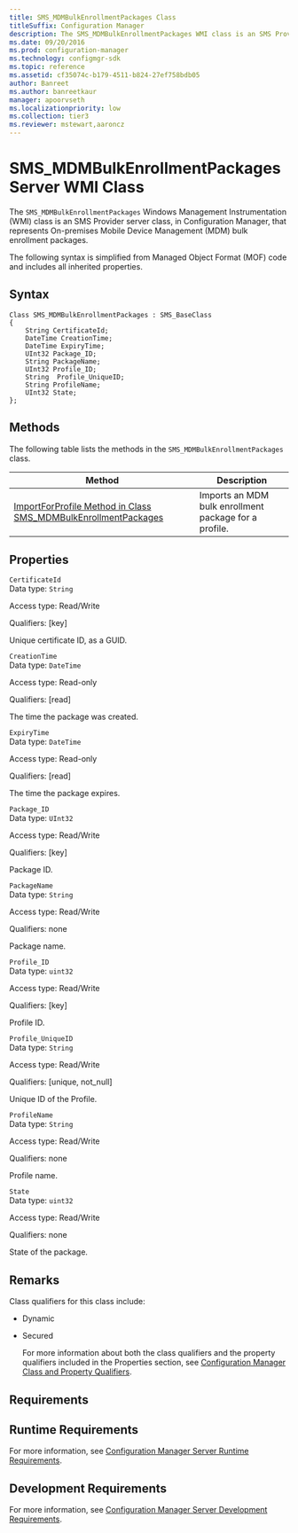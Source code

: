 ```yaml
---
title: SMS_MDMBulkEnrollmentPackages Class
titleSuffix: Configuration Manager
description: The SMS_MDMBulkEnrollmentPackages WMI class is an SMS Provider server class that represents on-premises Mobile Device Management bulk enrollment packages.
ms.date: 09/20/2016
ms.prod: configuration-manager
ms.technology: configmgr-sdk
ms.topic: reference
ms.assetid: cf35074c-b179-4511-b824-27ef758bdb05
author: Banreet
ms.author: banreetkaur
manager: apoorvseth
ms.localizationpriority: low
ms.collection: tier3
ms.reviewer: mstewart,aaroncz 
---
```

# SMS_MDMBulkEnrollmentPackages Server WMI Class
The  `SMS_MDMBulkEnrollmentPackages` Windows Management Instrumentation (WMI) class is an SMS Provider server class, in Configuration Manager, that represents On-premises Mobile Device Management  (MDM) bulk enrollment packages.  

 The following syntax is simplified from Managed Object Format (MOF) code and includes all inherited properties.  

## Syntax  

```  
Class SMS_MDMBulkEnrollmentPackages : SMS_BaseClass  
{  
    String CertificateId;  
    DateTime CreationTime;  
    DateTime ExpiryTime;  
    UInt32 Package_ID;  
    String PackageName;  
    UInt32 Profile_ID;  
    String  Profile_UniqueID;  
    String ProfileName;  
    UInt32 State;  
};  

```  

## Methods  
 The following table lists the methods in the `SMS_MDMBulkEnrollmentPackages` class.  

|Method|Description|  
|------------|-----------------|  
|[ImportForProfile Method in Class SMS_MDMBulkEnrollmentPackages](../../../develop/reference/mdm/importforprofile-method-in-class-sms_mdmbulkenrollmentpackages.md)|Imports an MDM bulk enrollment package for a profile.|  

## Properties  
 `CertificateId`  
 Data type: `String`  

 Access type: Read/Write  

 Qualifiers: [key]  

 Unique certificate ID, as a GUID.  

 `CreationTime`  
 Data type: `DateTime`  

 Access type: Read-only  

 Qualifiers: [read]  

 The time the package was created.  

 `ExpiryTime`  
 Data type: `DateTime`  

 Access type: Read-only  

 Qualifiers: [read]  

 The time the package expires.  

 `Package_ID`  
 Data type: `UInt32`  

 Access type: Read/Write  

 Qualifiers: [key]  

 Package ID.  

 `PackageName`  
 Data type: `String`  

 Access type: Read/Write  

 Qualifiers: none  

 Package name.  

 `Profile_ID`  
 Data type: `uint32`  

 Access type: Read/Write  

 Qualifiers: [key]  

 Profile ID.  

 `Profile_UniqueID`  
 Data type: `String`  

 Access type: Read/Write  

 Qualifiers: [unique, not_null]  

 Unique ID of the Profile.  

 `ProfileName`  
 Data type: `String`  

 Access type: Read/Write  

 Qualifiers: none  

 Profile name.  

 `State`  
 Data type: `uint32`  

 Access type: Read/Write  

 Qualifiers: none  

 State of the package.  

## Remarks  
 Class qualifiers for this class include:  

- Dynamic  

- Secured  

  For more information about both the class qualifiers and the property qualifiers included in the Properties section, see [Configuration Manager Class and Property Qualifiers](../../../develop/reference/misc/class-and-property-qualifiers.md).  

## Requirements  

## Runtime Requirements  
 For more information, see [Configuration Manager Server Runtime Requirements](../../../develop/core/reqs/server-runtime-requirements.md).  

## Development Requirements  
 For more information, see [Configuration Manager Server Development Requirements](../../../develop/core/reqs/server-development-requirements.md).  
